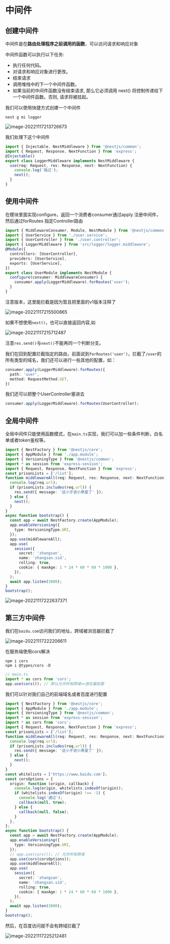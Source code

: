 # 中间件

## 创建中间件

中间件是在**路由处理程序之前调用的函数**，可以访问请求和响应对象

中间件函数可以执行以下任务:

* 执行任何代码。
* 对请求和响应对象进行更改。
* 结束请求
* 调用堆栈中的下一个中间件函数。
* 如果当前的中间件函数没有结束请求, 那么它必须调用 next() 将控制传递给下一个中间件函数。否则, 请求将被挂起。

我们可以使用快捷方式创建一个中间件

```
nest g mi logger
```

![image-20221117213726673](https://blog-guiyexing.oss-cn-qingdao.aliyuncs.com/blogImg/202211172137741.png!blog.guiyexing)

我们处理下这个中间件

```ts title="logger.middleware.ts" {2,5-6}
import { Injectable, NestMiddleware } from '@nestjs/common';
import { Request, Response, NextFunction } from 'express';
@Injectable()
export class LoggerMiddleware implements NestMiddleware {
  use(req: Request, res: Response, next: NextFunction) {
    console.log('路过');
    next();
  }
}
```

## 使用中间件

在模块里面实现configure，返回一个消费者consumer通过apply 注册中间件，然后通过forRoutes 指定Controller路由

```ts title="user.module.ts" {1,4,10-14}
import { MiddlewareConsumer, Module, NestModule } from '@nestjs/common';
import { UserService } from './user.service';
import { UserController } from './user.controller';
import { LoggerMiddleware } from 'src/logger/logger.middleware';
@Module({
  controllers: [UserController],
  providers: [UserService],
  exports: [UserService],
})
export class UserModule implements NestModule {
  configure(consumer: MiddlewareConsumer) {
    consumer.apply(LoggerMiddleware).forRoutes('user');
  }
}
```

注意版本，这里能拦截是因为暂且把里面的v1版本注释了

![image-20221117215500865](https://blog-guiyexing.oss-cn-qingdao.aliyuncs.com/blogImg/202211172155926.png!blog.guiyexing)

如果不想使用`next()`，也可以直接返回内容,如

![image-20221117215712487](https://blog-guiyexing.oss-cn-qingdao.aliyuncs.com/blogImg/202211172157549.png!blog.guiyexing)

注意`res.send()`与`next()`不能再同一个判断分支。

我们在回到配置拦截指定的路由，前面说到`forRoutes('user')`，拦截了`/user`的所有类型的域名，我们还可以进行一些其他的配置，如：

```ts title="user.module.ts" {2-3}
consumer.apply(LoggerMiddleware).forRoutes({
  path: 'user',
  method: RequestMethod.GET,
})
```

我们还可以把整个UserController塞进去

```ts title="user.module.ts" {2-3}
consumer.apply(LoggerMiddleware).forRoutes(UserController);
```

## 全局中间件

全局中间件只能使用函数模式，在`main.ts`实现，我们可以加一些条件判断，白名单或者token鉴权等。

```ts title="main.ts" {5-14,20}
import { NestFactory } from '@nestjs/core';
import { AppModule } from './app.module';
import { VersioningType } from '@nestjs/common';
import * as session from 'express-session';
import { Request, Response, NextFunction } from 'express';
const prisonLists = ['/list'];
function middlewareAll(req: Request, res: Response, next: NextFunction) {
  console.log(req.url);
  if (prisonLists.includes(req.url)) {
    res.send({ message: '这小子进小黑屋了' });
  } else {
    next();
  }
}
async function bootstrap() {
  const app = await NestFactory.create(AppModule);
  app.enableVersioning({
    type: VersioningType.URI,
  });
  app.use(middlewareAll);
  app.use(
    session({
      secret: 'zhangsan',
      name: 'zhangsan.sid',
      rolling: true,
      cookie: { maxAge: 1 * 24 * 60 * 60 * 1000 },
    }),
  );
  await app.listen(3000);
}
bootstrap();
```

![image-20221117222637371](https://blog-guiyexing.oss-cn-qingdao.aliyuncs.com/blogImg/202211172226414.png!blog.guiyexing)

## 第三方中间件

我们在`baidu.com`访问我们的地址，跨域被浏览器拦截了

![image-20221117222206611](https://blog-guiyexing.oss-cn-qingdao.aliyuncs.com/blogImg/202211172222684.png!blog.guiyexing)

在服务端使用cors解决

```
npm i cors
npm i @types/cors -D
```

```ts title="main.ts"
// main.ts
import * as cors from 'cors';
app.use(cors()); // 默认允许所有跨域=>放在最前面
```

我们可以针对我们自己的前端域名或者百度进行配置

```ts title="main.ts" {16-27,33-34}
import { NestFactory } from '@nestjs/core';
import { AppModule } from './app.module';
import { VersioningType } from '@nestjs/common';
import * as session from 'express-session';
import * as cors from 'cors';
import { Request, Response, NextFunction } from 'express';
const prisonLists = ['/list'];
function middlewareAll(req: Request, res: Response, next: NextFunction) {
  console.log(req.url);
  if (prisonLists.includes(req.url)) {
    res.send({ message: '这小子进小黑屋了' });
  } else {
    next();
  }
}
const whitelists = ['https://www.baidu.com'];
const corsOptions = {
  origin: function (origin, callback) {
    console.log(origin, whitelists.indexOf(origin));
    if (whitelists.indexOf(origin) !== -1) {
      console.log('通过');
      callback(null, true);
    } else {
      callback(null, false);
    }
  },
};
async function bootstrap() {
  const app = await NestFactory.create(AppModule);
  app.enableVersioning({
    type: VersioningType.URI,
  });
  // app.use(cors()); // 允许所有跨域
  app.use(cors(corsOptions));
  app.use(middlewareAll);
  app.use(
    session({
      secret: 'zhangsan',
      name: 'zhangsan.sid',
      rolling: true,
      cookie: { maxAge: 1 * 24 * 60 * 60 * 1000 },
    }),
  );
  await app.listen(3000);
}
bootstrap();
```

然后，在百度访问就不会有跨域拦截了

![image-20221117225212481](https://blog-guiyexing.oss-cn-qingdao.aliyuncs.com/blogImg/202211172252557.png!blog.guiyexing)
